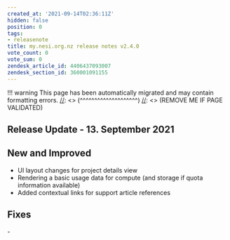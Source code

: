 ```yaml
---
created_at: '2021-09-14T02:36:11Z'
hidden: false
position: 0
tags:
- releasenote
title: my.nesi.org.nz release notes v2.4.0
vote_count: 0
vote_sum: 0
zendesk_article_id: 4406437093007
zendesk_section_id: 360001091155
---
```




[//]: <> (REMOVE ME IF PAGE VALIDATED)
[//]: <> (vvvvvvvvvvvvvvvvvvvv)
!!! warning
    This page has been automatically migrated and may contain formatting errors.
[//]: <> (^^^^^^^^^^^^^^^^^^^^)
[//]: <> (REMOVE ME IF PAGE VALIDATED)

## Release Update - 13. September 2021

## New and Improved

-   UI layout changes for project details view
-   Rendering a basic usage data for compute (and storage if quota
    information available)
-   Added contextual links for support article references

## Fixes

\-